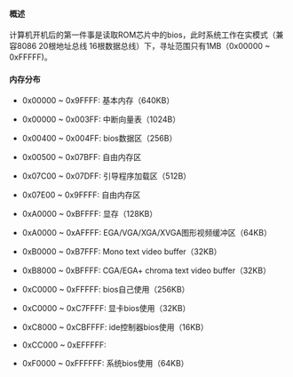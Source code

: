 ####  概述

计算机开机后的第一件事是读取ROM芯片中的bios，此时系统工作在实模式（兼容8086 20根地址总线 16根数据总线）下，寻址范围只有1MB（0x00000 ~ 0xFFFFF)。 

####  内存分布

* 0x00000 ~ 0x9FFFF: 基本内存（640KB）

* 0x00000 ~ 0x003FF: 中断向量表（1024B）
* 0x00400 ~ 0x004FF: bios数据区（256B）
* 0x00500 ~ 0x07BFF: 自由内存区
* 0x07C00 ~ 0x07DFF: 引导程序加载区（512B）
* 0x07E00 ~ 0x9FFFF: 自由内存区
* 0xA0000 ~ 0xBFFFF: 显存（128KB）

* 0xA0000 ~ 0xAFFFF: EGA/VGA/XGA/XVGA图形视频缓冲区（64KB）
* 0xB0000 ~ 0xB7FFF: Mono text video buffer（32KB）
* 0xB8000 ~ 0xBFFFF: CGA/EGA+ chroma text video buffer（32KB）
* 0xC0000 ~ 0xFFFFF: bios自己使用（256KB）

* 0xC0000 ~ 0xC7FFFF: 显卡bios使用（32KB）
* 0xC8000 ~ 0xCBFFFF: ide控制器bios使用（16KB）
* 0xCC000 ~ 0xEFFFFF: 
* 0xF0000 ~ 0xFFFFFF: 系统bios使用（64KB）

